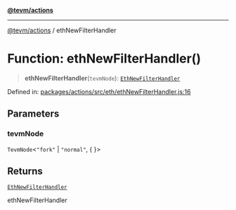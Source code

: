 [**@tevm/actions**](../README.md)

***

[@tevm/actions](../globals.md) / ethNewFilterHandler

# Function: ethNewFilterHandler()

> **ethNewFilterHandler**(`tevmNode`): [`EthNewFilterHandler`](../type-aliases/EthNewFilterHandler.md)

Defined in: [packages/actions/src/eth/ethNewFilterHandler.js:16](https://github.com/evmts/tevm-monorepo/blob/main/packages/actions/src/eth/ethNewFilterHandler.js#L16)

## Parameters

### tevmNode

`TevmNode`\<`"fork"` \| `"normal"`, \{ \}\>

## Returns

[`EthNewFilterHandler`](../type-aliases/EthNewFilterHandler.md)

ethNewFilterHandler
